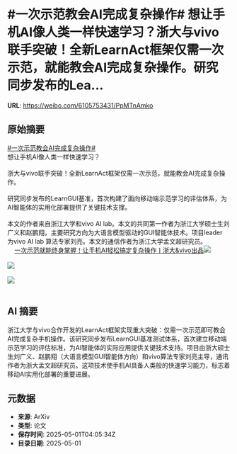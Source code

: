 # #一次示范教会AI完成复杂操作# 想让手机AI像人类一样快速学习？浙大与vivo联手突破！全新LearnAct框架仅需一次示范，就能教会AI完成复杂操作。研究同步发布的Lea...

**URL**: https://weibo.com/6105753431/PpMTnAmko

## 原始摘要

<a href="https://m.weibo.cn/search?containerid=231522type%3D1%26t%3D10%26q%3D%23%E4%B8%80%E6%AC%A1%E7%A4%BA%E8%8C%83%E6%95%99%E4%BC%9AAI%E5%AE%8C%E6%88%90%E5%A4%8D%E6%9D%82%E6%93%8D%E4%BD%9C%23&amp;extparam=%23%E4%B8%80%E6%AC%A1%E7%A4%BA%E8%8C%83%E6%95%99%E4%BC%9AAI%E5%AE%8C%E6%88%90%E5%A4%8D%E6%9D%82%E6%93%8D%E4%BD%9C%23" data-hide=""><span class="surl-text">#一次示范教会AI完成复杂操作#</span></a> <br>想让手机AI像人类一样快速学习？<br><br>浙大与vivo联手突破！全新LearnAct框架仅需一次示范，就能教会AI完成复杂操作。<br><br>研究同步发布的LearnGUI基准，首次构建了面向移动端示范学习的评估体系，为AI智能体的实用化部署提供了关键技术支撑。<br><br>本文的作者来自浙江大学和vivo AI lab。本文的共同第一作者为浙江大学硕士生刘广义和赵鹏翔，主要研究方向为大语言模型驱动的GUI智能体技术。项目leader 为vivo AI lab 算法专家刘亮。本文的通信作者为浙江大学孟文超研究员。<br><a href="https://weibo.cn/sinaurl?u=https%3A%2F%2Fmp.weixin.qq.com%2Fs%2FfjNfQkFTmbxFYAL1BpRKDg" data-hide=""><span class="url-icon"><img style="width: 1rem;height: 1rem" src="https://h5.sinaimg.cn/upload/2015/09/25/3/timeline_card_small_web_default.png" referrerpolicy="no-referrer"></span><span class="surl-text">一次示范就能终身掌握！让手机AI轻松搞定复杂操作丨浙大&amp;vivo出品</span></a><img style="" src="https://tvax2.sinaimg.cn/large/006Fd7o3gy1i0zurhwjrzj30u006oae3.jpg" referrerpolicy="no-referrer"><br><br><img style="" src="https://tvax1.sinaimg.cn/large/006Fd7o3gy1i0zurkm4xoj30u00cy782.jpg" referrerpolicy="no-referrer"><br><br><img style="" src="https://tvax2.sinaimg.cn/large/006Fd7o3gy1i0zurs4unpj30u00fa49i.jpg" referrerpolicy="no-referrer"><br><br>

## AI 摘要

浙江大学与vivo合作开发的LearnAct框架实现重大突破：仅需一次示范即可教会AI完成复杂手机操作。该研究同步发布LearnGUI基准测试体系，首次建立移动端示范学习的评估标准，为AI智能体的实际应用提供关键技术支持。项目由浙大硕士生刘广义、赵鹏翔（大语言模型GUI智能体方向）和vivo算法专家刘亮主导，通讯作者为浙大孟文超研究员。这项技术使手机AI具备人类般的快速学习能力，标志着移动AI实用化部署的重要进展。

## 元数据

- **来源**: ArXiv
- **类型**: 论文
- **保存时间**: 2025-05-01T04:05:34Z
- **目录日期**: 2025-05-01
